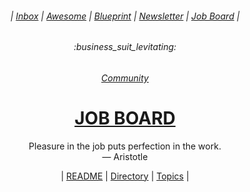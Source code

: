 <div align="center">
  <h6> | <a href="https://github.com/mathclimb/inbox">Inbox</a> | <a href="https://github.com/mathclimb/awesome">Awesome</a> | <a href="https://github.com/mathclimb/blueprint">Blueprint</a> | <a href="https://github.com/mathclimb/newsletter">Newsletter</a> | <a href="https://github.com/mathclimb/jobs">Job Board</a> |</h6>
  <h6>:business_suit_levitating:</h6>
  <h6><a href="https://github.com/mathclimb/community">Community</a></h6>
  <h1><b><a href="ABOUT.md">JOB BOARD</a></b></h1>
  <p>Pleasure in the job puts perfection in the work.<br/>— Aristotle</p>
  | <a href="https://github.com/mathclimb/jobs/issues/1">README</a> | <a href="https://github.com/mathclimb/jobs/issues/2">Directory</a> | <a href="https://github.com/mathclimb/jobs/issues/3">Topics</a> |
</div>
